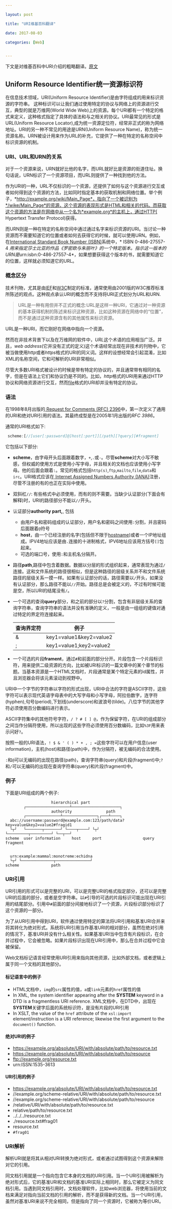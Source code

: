 ```yaml
---

layout: post

title: "URI维基百科翻译"

date: 2017-08-03

categories: [Web]


---
```

下文是对维基百科中URI介绍的粗略翻译。[原文](https://en.wikipedia.org/wiki/Uniform_Resource_Identifier)
## Uniform Resource Identifier统一资源标识符
  在信息技术领域，URI(Uniform Resource Identifier)是由字符组成的用来标识资源的字符串。
  这种标识可以让我们通过使用特定的协议与网络上的资源进行交互，典型的就是万维网(World Wide Web)上的资源。每个URI都有一个特定的格式来定义，这种格式指定了具体的语法和与之相关的协议。URI最常见的形式是URL(Uniform Resource Locator),成为统一资源定位符，经常非正式的称为网络地址。URI的另一种不常见的用途是URN(Uniform Resource Name)，称为统一资源名称。URN被设计用来作为URL的补充，它提供了一种在特定的名称空间中标识资源的机制。

### URI、URL和URN的关系

对于一个资源来说，URN就好比他的名字，而URL就好比是资源的街道住址。换句话说，URN标识了一个资源项目，而URL则提供了一种找到他的方法。

作为URI的一种，URL不仅标识的一个资源，还提供了如何与这个资源进行交互或者如何得到这个资源的方法，比如同时指定基本的获取机制和网络位置。举个例子，*http://example.org/wiki/Main_Page*，指向了一个被识别为*/wike/Main_Page*的资源，这个资源的表现形式是HTML和相关的代码。而获取这个资源的方法是在网络中从一个名为*example.org*的主机上，通过HTTP( Hypertext Transfer Protocol)获得。

而URN则是一种在特定的名称空间中通过通过名字来标识资源的URI。当讨论一种资源而不需要知道它的位置或者如何去获得它的时候，就可以使用URN。例如，在[International Standard Book Number (ISBN)](https://en.wikipedia.org/wiki/International_Standard_Book_Number)系统中，* ISBN 0-486-27557-4 *用来指定莎士比亚的作品《罗密欧与朱丽叶》的一个特定版本。指示这一版本的URN是*urn:isbn:0-486-27557-4*，如果想要获得这个版本的书，就需要知道它的位置，这样就必须知道它的URL。

### 概念区分
技术刊物，尤其是由[IEF](https://en.wikipedia.org/wiki/Internet_Engineering_Task_Force)和[W3C](https://en.wikipedia.org/wiki/World_Wide_Web_Consortium)制定的标准，通常使用由2001版的W3C推荐标准所陈述的观点。这种观点承认URI的概念而不支持将URI正式划分为URL和URN.
> URL是一种有用但并不正式的概念:URL是这样一种URI，它通过对一种资源的基本获得机制的陈述来标识这种资源，比如这种资源在网络中的“位置”，而不是通过这种资源含有的其他属性来标识资源。

URL是一种URI，而它刚好在网络中指向一个资源。

然而在非技术背景下以及在万维网的软件中，*URL*这个术语的应用相当广泛。并且，*web address*(它并没有正式的定义)这个术语经常出现在非技术的刊物中，它被当做使用*http*或者*https*格式的URI的同义词。这样的设想经常会引起混淆，比如XML的名称空间，它和可解析的URI非常相似。

尽管大多数URI格式被设计的时候是带有特定的协议的，并且通常带有相同的名字，但是在语法上它们和协议仍是不同的。比如，*http*格式的URI用来通过HTTP协议和网络资源进行交互，然而[file](https://en.wikipedia.org/wiki/File_URI_scheme)格式的URI却并没有特定的协议。

### 语法
在1998年8月出版的[ Request for Comments (RFC) 2396](https://en.wikipedia.org/wiki/Request_for_Comments)中，第一次定义了通用的URI和绝对URI引用的语法。其最终成型是在2005年1月出版的*RFC 3986*。

通常的URI格式如下:
```js
 scheme:[//[user[:password]@]host[:port]][/path][?query][#fragment]
```
它包括以下部分:
- **scheme**，由字母开头后面跟着数字，``+``,``.``或``-``。尽管**scheme**对大小写不敏感，但权威的使用方式是使用小写字母，并且相关的文档也应该使用小写字母。他的后面会跟着``:``。常见的格式包括``http(s)``,``ftp``,``mailto``,``file``,``data``和``irc``。URI格式应该在[ Internet Assigned Numbers Authority (IANA)](https://en.wikipedia.org/wiki/Internet_Assigned_Numbers_Authority)注册，尽管不注册的有的也正在实际中使用。
- 双斜杠``//``: 有些格式中必须使用，而有的则不需要。当缺少认证部分(下面会有解释)时，URI的路径部分不能以``//``开头。
- 认证部分**authority part,**, 包括
	- 由用户名和密码组成的认证部分，用户名和密码之间使用``:``分割，并且密码后面跟着``@``符号
	- **host**，由一个已经注册的名字(包括但不限于[hostname](https://en.wikipedia.org/wiki/Hostname))或者一个IP地址组成。IPV4地址应该是由``.``连接的十进制格式，IPV6地址应该用方括号``[]``包起来。
	- 可选的端口号，使用``:``和主机名分隔开。
- 路径**path**,路径中包含着数据。数据以分层的形式组织起来，通常表现为通过``/``连接。这和文件系统的路径很相似，但是这种路径的层级关系并不和文件系统路径的层级关系一摸一样。如果有认证部分的话，路径需要以``/``开头，如果没有认证部分，那么路径不能以``//``开始。路径总是会被定义的，不过有时候可能是空，所以URI的结尾没有``/``。
- 一个可选的查询**query**部分，和之前的部分以``?``分割，包含有非层级关系的查询字符串，查询字符串的语法并没有准确的定义，一般是由一组组的键值对通过特定的界定符连接起来。
	
    | 查询界定符 | 例子 |
	|--------|--------|
	|    &   |    key1=value1&key2=value2    |
    |	;	|	key1=value1;key2=value2	|
- 一个可选的片段**frament**，通过``#``和前面的部分分开。片段包含一个片段标识符，用来提供二级资源的方向，比如被URI标识的一篇文章中的某个章节的标题。当基本资源是一个HTML文档时，片段通常是某个特定元素的id属性，并且浏览器会将该元素滚动到视野中。

URI中一个字节的字符串以字符的形式出现，URI中合法的字符是ASCII字符，这些字符可以表示现代英语字母表中的大写字母和小写字母，阿拉伯数字，连字符(hyphen),句号(period),下划线(underscore)和波浪号(tilde)。八位字节的其他字符必须使用百分数编码进行表示。

ASCII字符集中的其他符号字符，``/ ? # [ ] @``，作为保留字符，在URI的组成部分之间当作分隔符使用，所以出现的这些字符必须使用百分数编码，比如``%3F``用来表示问好``?``。

按照一般的URI语法，``! $ & ' ( ) * + , ; =``这些字符可以在用户信息(user information)，主机(host)和路径(path)中，作为分隔符，被无编码的合法使用。

``:``和``@``可以无编码的出现在路径(path)，查询字符串(query)和片段(fragment)中;``?``和``/``可以无编码的出现在查询字符串(query)和片段(fragment)中。

### 例子
下面是URI组成的两个例子:
```
                    hierarchical part
        ┌───────────────────┴─────────────────────┐
                    authority               path
        ┌───────────────┴───────────────┐┌───┴────┐
  abc://username:password@example.com:123/path/data?key=value&key2=value2#fragid1
  └┬┘   └───────┬───────┘ └────┬────┘ └┬┘           └─────────┬─────────┘ └──┬──┘
scheme  user information     host     port                  query         fragment


  urn:example:mammal:monotreme:echidna
  └┬┘ └──────────────┬───────────────┘
scheme              path
```

### URI引用
URI引用的形式可以是完整的URI，可以是完整URI的格式指定部分，还可以是完整URI的后面的部分，或者是空字符串。以``#``引导的可选的片段标识可能出现在URI引用的结尾部分。引用中``#``前面的部分间接地标识了一个资源，片段标识部分标识了这个资源的一部分。

为了从URI引用中得到URI，软件通过使用特定的算法将URI引用和基准URI合并来将其转化为绝对形式。系统将URI引用当作基准URI的相对部分，虽然在绝对引用的情况下，基准URI并没有什么相关性。如果基准URI当中包含有片段标识，在合并过程中，它会被忽略。如果片段标识出现在URI引用中，那么在合并过程中它会被保留。

Web文档标记语言经常使用URI引用来指向其他资源，比如外部文档，或者逻辑上属于同一个文档的其他部分。

#### 标记语言中的例子
- HTML文档中，``img``的``src``属性的值，``a``或``link``元素的``href``属性的值
- In XML, the system identifier appearing after the **SYSTEM** keyword in a DTD is a fragmentless URI reference.
	XML文档中，在DTD中，出现在**SYSTEM**关键字后面的系统标识符，是没有片段的URI引用
- In XSLT, the value of the ``href`` attribute of the ``xsl:import`` element/instruction is a URI reference; likewise the first argument to the ``document()`` function.

#### 绝对URI的例子
- https://example.org/absolute/URI/with/absolute/path/to/resource.txt
- https://example.org/absolute/URI/with/absolute/path/to/resource
- ftp://example.org/resource.txt
- urn:ISSN:1535-3613

#### URI引用的例子
- https://example.org/absolute/URI/with/absolute/path/to/resource.txt
- //example.org/scheme-relative/URI/with/absolute/path/to/resource.txt
- //example.org/scheme-relative/URI/with/absolute/path/to/resource
- /relative/URI/with/absolute/path/to/resource.txt
- relative/path/to/resource.txt
- ../../../resource.txt
- ./resource.txt#frag01
- resource.txt
- ``#frag01``

### URI解析
解析URI就是将其从相对URI转换为绝对形式，或者通过试图得到这个资源来解除对它的引用。

同文档引用就是一个指向包含它本身的文档的URI引用。当一个URI引用被解析为绝对形式后，它的基准URI和文档的基准URI实际上相同时，那么它被定义为同文档引用。当遇到同文档引用时，文档处理软件，比如web浏览器，将使用当前的文档来满足对指向当前文档的引用的解析，而不是获得新的文档。当一个URI引用，虽然对基准URI来说不完全相同，但是指向了同一个资源时，它被称为等价URI。